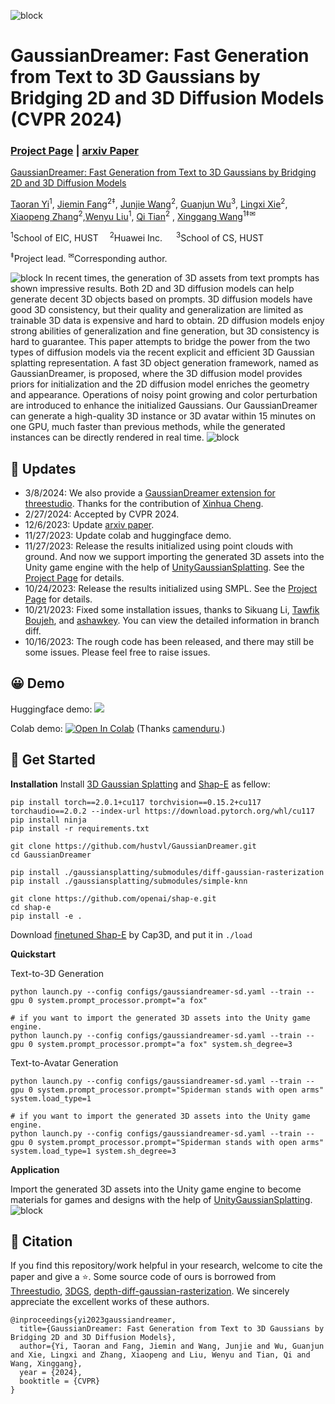 ![block](./images/title.gif)

# GaussianDreamer: Fast Generation from Text to 3D Gaussians by Bridging 2D and 3D Diffusion Models (CVPR 2024)
### [Project Page](https://taoranyi.com/gaussiandreamer/) | [arxiv Paper](https://arxiv.org/abs/2310.08529)

[GaussianDreamer: Fast Generation from Text to 3D Gaussians by Bridging 2D and 3D Diffusion Models](https://taoranyi.com/gaussiandreamer/)  

[Taoran Yi](https://github.com/taoranyi)<sup>1</sup>,
[Jiemin Fang](https://jaminfong.cn/)<sup>2‡</sup>, [Junjie Wang](https://scholar.google.com/citations?view_op=list_works&hl=zh-CN&user=9Nw_mKAAAAAJ)<sup>2</sup>, [Guanjun Wu](https://guanjunwu.github.io/)<sup>3</sup>,  [Lingxi Xie](http://lingxixie.com/)<sup>2</sup>, </br>[Xiaopeng Zhang](https://scholar.google.com/citations?user=Ud6aBAcAAAAJ&hl=zh-CN)<sup>2</sup>,[Wenyu Liu](http://eic.hust.edu.cn/professor/liuwenyu/)<sup>1</sup>, [Qi Tian](https://www.qitian1987.com/)<sup>2</sup> , [Xinggang Wang](https://xwcv.github.io/)<sup>1‡✉</sup>

<sup>1</sup>School of EIC, HUST &emsp;<sup>2</sup>Huawei Inc. &emsp; <sup>3</sup>School of CS, HUST &emsp; 

<sup>‡</sup>Project lead.  <sup>✉</sup>Corresponding author. 

![block](./images/teaser.png)
In recent times, the generation of 3D assets from text prompts has shown impressive results. Both 2D and 3D diffusion models can help generate decent 3D objects based on prompts. 3D diffusion models have good 3D consistency, but their quality and generalization are limited as trainable 3D data is expensive and hard to obtain. 2D diffusion models enjoy strong abilities of generalization and fine generation, but 3D consistency is hard to guarantee. This paper attempts to bridge the power from the two types of diffusion models via the recent explicit and efficient 3D Gaussian splatting representation. A fast 3D object generation framework, named as GaussianDreamer, is proposed, where the 3D diffusion model provides priors for initialization and the 2D diffusion model enriches the geometry and appearance. Operations of noisy point growing and color perturbation are introduced to enhance the initialized Gaussians. Our GaussianDreamer can generate a high-quality 3D instance or 3D avatar within 15 minutes on one GPU, much faster than previous methods, while the generated instances can be directly rendered in real time.
![block](./images/output_gs.gif)

## 🦾 Updates
- 3/8/2024: We also provide a [GaussianDreamer extension for threestudio](https://github.com/cxh0519/threestudio-gaussiandreamer). Thanks for the contribution of [Xinhua Cheng](https://github.com/cxh0519/).
- 2/27/2024: Accepted by CVPR 2024.
- 12/6/2023: Update [arxiv paper](https://arxiv.org/abs/2310.08529).
- 11/27/2023: Update colab and huggingface demo.
- 11/27/2023: Release the results initialized using point clouds with ground. And now we support importing the generated 3D assets into the Unity game engine with the help of [UnityGaussianSplatting](https://github.com/aras-p/UnityGaussianSplatting). See the [Project Page](https://taoranyi.com/gaussiandreamer/) for details.
- 10/24/2023: Release the results initialized using SMPL. See the [Project Page](https://taoranyi.com/gaussiandreamer/)  for details.
- 10/21/2023: Fixed some installation issues, thanks to Sikuang Li, [Tawfik Boujeh](), and [ashawkey](https://github.com/ashawkey/diff-gaussian-rasterization). You can view the detailed information in branch diff.
- 10/16/2023: The rough code has been released, and there may still be some issues. Please feel free to raise issues. 

## 😀 Demo
Huggingface demo: <a href="https://huggingface.co/spaces/thewhole/GaussianDreamer_Demo"><img src="https://img.shields.io/badge/%F0%9F%A4%97%20Gradio%20Demo-Huggingface-orange"></a>

Colab demo: [![Open In Colab](https://colab.research.google.com/assets/colab-badge.svg)](https://colab.research.google.com/github/taoranyi/GaussianDreamer-colab/blob/main/GaussianDreamer_colab.ipynb) (Thanks [camenduru](https://github.com/camenduru/GaussianDreamer-colab).)


## 🏁 Get Started
**Installation**
Install [3D Gaussian Splatting](https://github.com/graphdeco-inria/gaussian-splatting) and [Shap-E](https://github.com/openai/shap-e#usage) as fellow:
```
pip install torch==2.0.1+cu117 torchvision==0.15.2+cu117 torchaudio==2.0.2 --index-url https://download.pytorch.org/whl/cu117
pip install ninja
pip install -r requirements.txt

git clone https://github.com/hustvl/GaussianDreamer.git 
cd GaussianDreamer

pip install ./gaussiansplatting/submodules/diff-gaussian-rasterization
pip install ./gaussiansplatting/submodules/simple-knn

git clone https://github.com/openai/shap-e.git
cd shap-e
pip install -e .
```
Download [finetuned Shap-E](https://huggingface.co/datasets/tiange/Cap3D/blob/9bfbfe7910ece635e8e3077bed6adaf45186ab48/our_finetuned_models/shapE_finetuned_with_330kdata.pth) by Cap3D, and put it in `./load`

**Quickstart**

Text-to-3D Generation
```
python launch.py --config configs/gaussiandreamer-sd.yaml --train --gpu 0 system.prompt_processor.prompt="a fox"

# if you want to import the generated 3D assets into the Unity game engine.
python launch.py --config configs/gaussiandreamer-sd.yaml --train --gpu 0 system.prompt_processor.prompt="a fox" system.sh_degree=3 
```

Text-to-Avatar Generation
```
python launch.py --config configs/gaussiandreamer-sd.yaml --train --gpu 0 system.prompt_processor.prompt="Spiderman stands with open arms" system.load_type=1

# if you want to import the generated 3D assets into the Unity game engine.
python launch.py --config configs/gaussiandreamer-sd.yaml --train --gpu 0 system.prompt_processor.prompt="Spiderman stands with open arms" system.load_type=1 system.sh_degree=3 
```


**Application**

Import the generated 3D assets into the Unity game engine to become materials for games and designs with the help of [UnityGaussianSplatting](https://github.com/aras-p/UnityGaussianSplatting).
![block](./images/unity.gif)


## 📑 Citation
If you find this repository/work helpful in your research, welcome to cite the paper and give a ⭐.
Some source code of ours is borrowed from [Threestudio](https://github.com/threestudio-project/threestudio), [3DGS](https://github.com/graphdeco-inria/gaussian-splatting), [depth-diff-gaussian-rasterization](https://github.com/ingra14m/depth-diff-gaussian-rasterization). We sincerely appreciate the excellent works of these authors.
```
@inproceedings{yi2023gaussiandreamer,
  title={GaussianDreamer: Fast Generation from Text to 3D Gaussians by Bridging 2D and 3D Diffusion Models},
  author={Yi, Taoran and Fang, Jiemin and Wang, Junjie and Wu, Guanjun and Xie, Lingxi and Zhang, Xiaopeng and Liu, Wenyu and Tian, Qi and Wang, Xinggang},
  year = {2024},
  booktitle = {CVPR}
}
```
